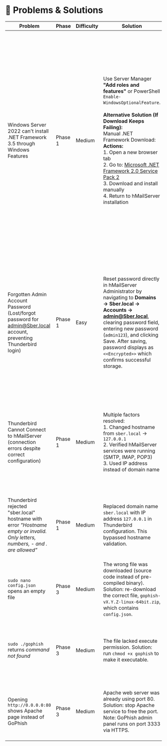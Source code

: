 # 🐞 Problems & Solutions

| Problem | Phase | Difficulty | Solution | Date | Status | Learning |
|---------|-------|------------|----------|------|--------|----------|
| Windows Server 2022 can't install .NET Framework 3.5 through Windows Features | Phase 1 | Medium | Use Server Manager **"Add roles and features"** or PowerShell `Enable-WindowsOptionalFeature`. <br><br> **Alternative Solution (If Download Keeps Failing):** <br> Manual .NET Framework Download: <br>  **Actions:** <br> 1. Open a new browser tab <br> 2. Go to: [Microsoft .NET Framework 2.0 Service Pack 2](https://www.microsoft.com/en-us/download/details.aspx?id=1639) <br> 3. Download and install manually <br> 4. Return to hMailServer installation | Sept 6, 2025 | ✅ Done | Legacy applications often need older frameworks installed as optional features. <br><br> **Why This Happened (Windows Server 2022):** <br> • Modern Windows Server comes with .NET Framework 4.x pre-installed <br> • Legacy .NET 2.0/3.5 must be added as an optional feature <br> • hMailServer was built for older .NET versions, so it requires legacy framework <br><br> **This is Normal:** Many older applications require legacy frameworks. |
| Forgotten Admin Account Password (Lost/forgot password for admin@Sber.local account, preventing Thunderbird login) | Phase 1 | Easy | Reset password directly in hMailServer Administrator by navigating to **Domains → Sber.local → Accounts → admin@Sber.local**, clearing password field, entering new password (`admin123`), and clicking Save. After saving, password displays as `<<Encrypted>>` which confirms successful storage. | Sept 7, 2025 | ✅ Done | Email server administrators can reset user passwords directly through the management interface. The `<<Encrypted>>` display after saving indicates proper password encryption and storage. Always use simple passwords in lab environments for easy testing, but remember to document them. |
| Thunderbird Cannot Connect to hMailServer (connection errors despite correct configuration) | Phase 1 | Medium | Multiple factors resolved: <br> 1. Changed hostname from `sber.local` → `127.0.0.1` <br> 2. Verified hMailServer services were running (SMTP, IMAP, POP3) <br> 3. Used IP address instead of domain name | Sept 7, 2025 | ✅ Done | In lab environments, using IP addresses (`127.0.0.1`) is more reliable than domain names because it bypasses DNS resolution. Always verify server services are running before troubleshooting. |
| Thunderbird rejected "sber.local" hostname with error *"Hostname empty or invalid. Only letters, numbers, - and . are allowed”* | Phase 1 | Medium | Replaced domain name `sber.local` with IP address `127.0.0.1` in Thunderbird configuration. This bypassed hostname validation. | Sept 7, 2025 | ✅ Done | Email clients enforce strict hostname validation. In labs where domains aren’t registered in DNS, using `127.0.0.1` is the most reliable method. |
| `sudo nano config.json` opens an empty file | Phase 3 | Medium | The wrong file was downloaded (source code instead of pre-compiled binary). Solution: re-download the correct file, `gophish-vX.Y.Z-linux-64bit.zip`, which contains `config.json`. | Sept 7, 2025 | ✅ Done | Always ensure you download the correct **binary executable** for your OS, not the source code. |
| `sudo ./gophish` returns *command not found* | Phase 3 | Medium | The file lacked execute permission. Solution: run `chmod +x gophish` to make it executable. | Sept 7, 2025 | ✅ Done | In Linux, a file must have `x` (execute) permission to run as a program. This permission is often lost during unzipping. |
| Opening `http://0.0.0.0:80` shows Apache page instead of GoPhish | Phase 3 | Medium | Apache web server was already using port 80. Solution: stop Apache service to free the port. Note: GoPhish admin panel runs on port 3333 via HTTPS. | Sept 7, 2025 | ✅ Done | Only one program can bind to a port at a time. If you get conflicts, check which service is already using the port. |
